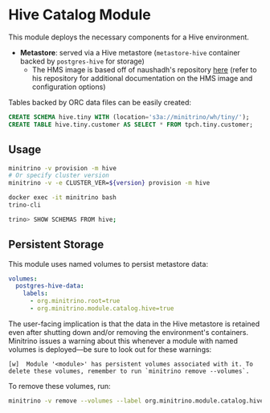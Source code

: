 # Hive Catalog Module

This module deploys the necessary components for a Hive environment.

- **Metastore**: served via a Hive metastore (`metastore-hive` container backed
  by `postgres-hive` for storage)
  - The HMS image is based off of naushadh's repository
    [here](https://github.com/naushadh/hive-metastore) (refer to his repository
    for additional documentation on the HMS image and configuration options)

Tables backed by ORC data files can be easily created:

```sql
CREATE SCHEMA hive.tiny WITH (location='s3a://minitrino/wh/tiny/');
CREATE TABLE hive.tiny.customer AS SELECT * FROM tpch.tiny.customer;
```

## Usage

```sh
minitrino -v provision -m hive
# Or specify cluster version
minitrino -v -e CLUSTER_VER=${version} provision -m hive

docker exec -it minitrino bash 
trino-cli

trino> SHOW SCHEMAS FROM hive;
```

## Persistent Storage

This module uses named volumes to persist metastore data:

```yaml
volumes:
  postgres-hive-data:
    labels:
      - org.minitrino.root=true
      - org.minitrino.module.catalog.hive=true
```

The user-facing implication is that the data in the Hive metastore is retained
even after shutting down and/or removing the environment's containers. Minitrino
issues a warning about this whenever a module with named volumes is deployed––be
sure to look out for these warnings:

```text
[w]  Module '<module>' has persistent volumes associated with it. To delete these volumes, remember to run `minitrino remove --volumes`.
```

To remove these volumes, run:

```sh
minitrino -v remove --volumes --label org.minitrino.module.catalog.hive=true
```
